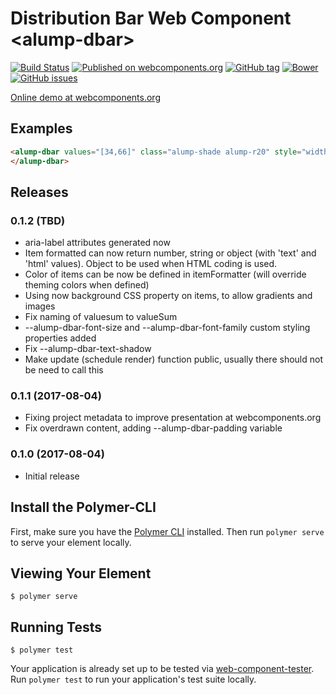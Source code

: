# Distribution Bar Web Component \<alump-dbar\>

[![Build Status](https://travis-ci.org/alump/alump-dbar.svg?branch=master)](https://travis-ci.org/alump/alump-dbar)
[![Published on webcomponents.org](https://img.shields.io/badge/webcomponents.org-published-blue.svg)](https://www.webcomponents.org/element/alump/alump-dbar)
[![GitHub tag](https://img.shields.io/github/tag/alump/alump-dbar.svg?style=plastic)](https://github.com/alump/alump-dbar/releases)
[![Bower](https://img.shields.io/bower/v/alump-dbar.svg?style=plastic)](https://bower.io/)
[![GitHub issues](https://img.shields.io/github/issues/alump/alump-dbar.svg?style=plastic)](https://github.com/alump/alump-dbar/issues)

[Online demo at webcomponents.org](https://www.webcomponents.org/element/alump/alump-dbar/demo/demo/index.html)

## Examples

<!--
```
<custom-element-demo>
  <template>
    <link rel="import" href="alump-dbar.html">
    <next-code-block></next-code-block>
  </template>
</custom-element-demo>
```
-->
```html
<alump-dbar values="[34,66]" class="alump-shade alump-r20" style="width: 100%;">
</alump-dbar>
```

## Releases
### 0.1.2 (TBD)
* aria-label attributes generated now
* Item formatted can now return number, string or object (with 'text' and 'html' values). Object to be used when HTML coding is used.
* Color of items can be now be defined in itemFormatter (will override theming colors when defined)
* Using now background CSS property on items, to allow gradients and images
* Fix naming of valuesum to valueSum
* --alump-dbar-font-size and --alump-dbar-font-family custom styling properties added
* Fix --alump-dbar-text-shadow
* Make update (schedule render) function public, usually there should not be need to call this
### 0.1.1 (2017-08-04)
* Fixing project metadata to improve presentation at webcomponents.org
* Fix overdrawn content, adding --alump-dbar-padding variable
### 0.1.0 (2017-08-04)
* Initial release

## Install the Polymer-CLI

First, make sure you have the [Polymer CLI](https://www.npmjs.com/package/polymer-cli) installed. Then run `polymer serve` to serve your element locally.

## Viewing Your Element

```
$ polymer serve
```

## Running Tests

```
$ polymer test
```

Your application is already set up to be tested via [web-component-tester](https://github.com/Polymer/web-component-tester). Run `polymer test` to run your application's test suite locally.
